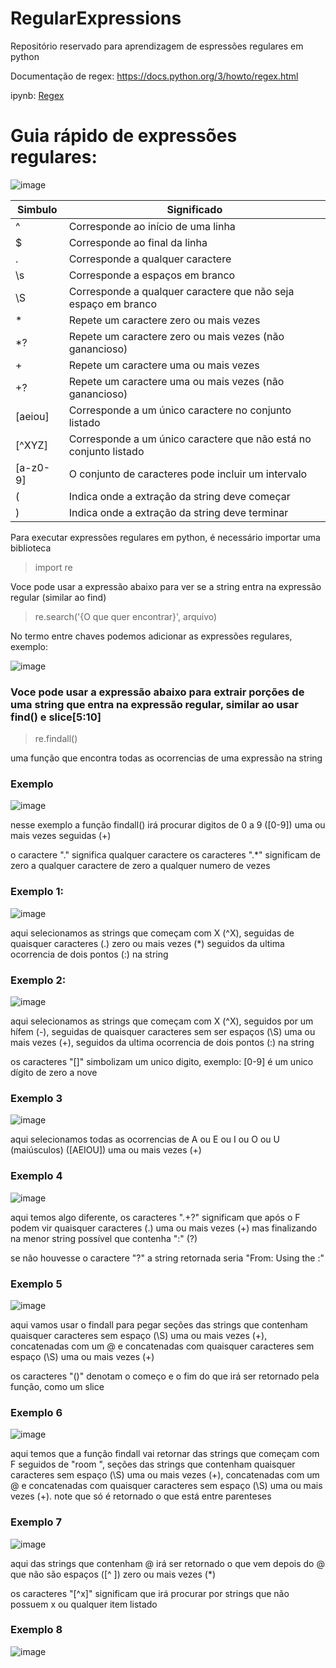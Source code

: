 # RegularExpressions
Repositório reservado para aprendizagem de espressões regulares em python

Documentação de regex: https://docs.python.org/3/howto/regex.html

ipynb: [Regex](https://colab.research.google.com/drive/1fJGOdUIOmwu4T2FOkjdFYXR96YtU9k-x?usp=sharing)

# Guia rápido de expressões regulares:

![image](https://github.com/JBradachi/RegularExpressions/assets/105111795/a35b4a1a-93ca-49d7-a9cb-e88e808d7d9e)


| Simbulo | Significado|
| - | - |
| ^ | Corresponde ao início de uma linha |
| $ | Corresponde ao final da linha |
| . | Corresponde a qualquer caractere |
| \s | Corresponde a espaços em branco |
| \S | Corresponde a qualquer caractere que não seja espaço em branco |
| * | Repete um caractere zero ou mais vezes |
| *? | Repete um caractere zero ou mais vezes (não ganancioso) |
| + | Repete um caractere uma ou mais vezes |
| +? | Repete um caractere uma ou mais vezes (não ganancioso) |
| [aeiou] | Corresponde a um único caractere no conjunto listado |
| [^XYZ] | Corresponde a um único caractere que não está no conjunto listado | 
| [a-z0-9] | O conjunto de caracteres pode incluir um intervalo | 
| ( | Indica onde a extração da string deve começar | 
| ) | Indica onde a extração da string deve terminar | 

Para executar expressões regulares em python, é necessário importar uma biblioteca
> import re

Voce pode usar a expressão abaixo para ver se a string entra na expressão regular (similar ao find)
> re.search('\{O que quer encontrar\}', arquivo)

No termo entre chaves podemos adicionar as expressões regulares, exemplo:

![image](https://github.com/JBradachi/RegularExpressions/assets/105111795/4d23eda6-3b1a-418a-876b-47537486bae3)


### Voce pode usar a expressão abaixo para extrair porções de uma string que  entra na expressão regular, similar ao usar find() e slice[5:10]
> re.findall()

uma função que encontra todas as ocorrencias de uma expressão na string 

### Exemplo

![image](https://github.com/JBradachi/RegularExpressions/assets/105111795/6f03aaca-59e1-4033-88b6-8128175a7e3b)

nesse exemplo a função findall() irá procurar digitos de 0 a 9 ([0-9]) uma ou mais vezes seguidas (+)

o caractere "." significa qualquer caractere
os caracteres ".*" significam de zero a qualquer caractere de zero a qualquer numero de vezes

### Exemplo 1:

![image](https://github.com/JBradachi/RegularExpressions/assets/105111795/6d136452-d441-4ce3-90f6-28faef932a76)

aqui selecionamos as strings que começam com X (^X), seguidas de quaisquer caracteres (.) zero ou mais vezes (*) seguidos da ultima ocorrencia de dois pontos (:) na string


### Exemplo 2:

![image](https://github.com/JBradachi/RegularExpressions/assets/105111795/fdbd3c6d-3921-4916-8ce4-12a954759492)

aqui selecionamos as strings que começam com X (^X), seguidos por um hífem (-), seguidas de quaisquer caracteres sem ser espaços (\S) uma ou mais vezes (+), seguidos da ultima ocorrencia de dois pontos (:) na string

os caracteres "[]" simbolizam um unico digito, exemplo: [0-9] é um unico dígito de zero a nove

### Exemplo 3

![image](https://github.com/JBradachi/RegularExpressions/assets/105111795/6e9d4862-604e-4bc5-91ec-3854a98b6bd8)

aqui selecionamos todas as ocorrencias de A ou E ou I ou O ou U (maiúsculos) ([AEIOU]) uma ou mais vezes (+)

### Exemplo 4

![image](https://github.com/JBradachi/RegularExpressions/assets/105111795/d4d70f1d-654c-4a15-bb1f-2d5a8d6ce807)

aqui temos algo diferente, os caracteres ".+?" significam que após o F podem vir quaisquer caracteres (.) uma ou mais vezes (+) mas finalizando na menor string possível que contenha ":" (?)

se não houvesse o caractere "?" a string retornada seria "From: Using the :"


### Exemplo 5

![image](https://github.com/JBradachi/RegularExpressions/assets/105111795/bbaab7be-5727-4a3e-b72c-eb7e75fa92b9)

aqui vamos usar o findall para pegar seções das strings que contenham quaisquer caracteres sem espaço (\S) uma ou mais vezes (+), concatenadas com um @ e concatenadas com quaisquer caracteres sem espaço (\S) uma ou mais vezes (+)


os caracteres "()" denotam o começo e o fim do que irá ser retornado pela função, como um slice

### Exemplo 6

![image](https://github.com/JBradachi/RegularExpressions/assets/105111795/1e859ace-bac7-436e-b16c-965da78d88ea)

aqui temos que a função findall vai retornar das strings que começam com F seguidos de "room ", seções das strings que contenham quaisquer caracteres sem espaço (\S) uma ou mais vezes (+), concatenadas com um @ e concatenadas com quaisquer caracteres sem espaço (\S) uma ou mais vezes (+). note que só é retornado o que está entre parenteses


### Exemplo 7

![image](https://github.com/JBradachi/RegularExpressions/assets/105111795/591416c5-9275-435d-ba40-ad6d0982248f)

aqui das strings que contenham @ irá ser retornado o que vem depois do @  que não são espaços ([^ ]) zero ou mais vezes (*)

os caracteres "[^x]" significam que irá procurar por strings que não possuem x ou qualquer item listado

### Exemplo 8

![image](https://github.com/JBradachi/RegularExpressions/assets/105111795/6df74001-5e40-41e8-a9a0-de474c5ff2e1)



